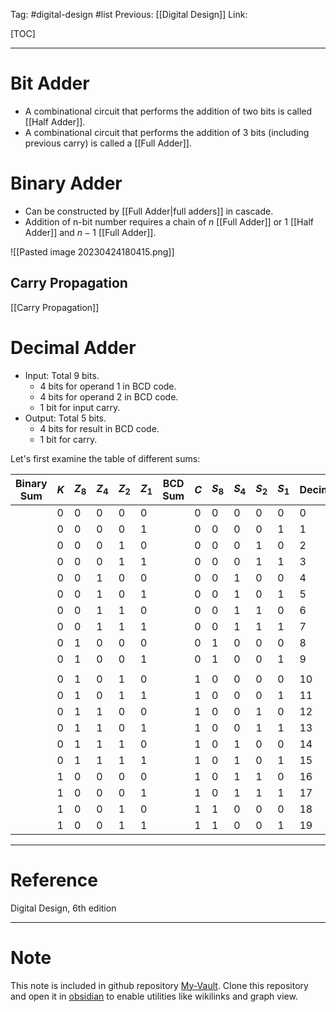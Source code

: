Tag: #digital-design #list 
Previous: [[Digital Design]]
Link: 

[TOC]

---

# Bit Adder

- A combinational circuit that performs the addition of two bits is called [[Half Adder]].
- A combinational circuit that performs the addition of 3 bits (including previous carry) is called a [[Full Adder]].

# Binary Adder

- Can be constructed by [[Full Adder|full adders]] in cascade.
- Addition of n-bit number requires a chain of $n$ [[Full Adder]] or $1$ [[Half Adder]] and $n - 1$ [[Full Adder]].

![[Pasted image 20230424180415.png]]

## Carry Propagation

[[Carry Propagation]]

# Decimal Adder

- Input: Total 9 bits.
	- 4 bits for operand 1 in BCD code.
	- 4 bits for operand 2 in BCD code.
	- 1 bit for input carry.
- Output: Total 5 bits.
	- 4 bits for result in BCD code.
	- 1 bit for carry.

Let's first examine the table of different sums:

| Binary Sum | $K$ | $Z_8$ | $Z_4$ | $Z_2$ | $Z_1$ | BCD Sum | $C$ | $S_8$ | $S_4$ | $S_2$ | $S_1$ | Decimal |
| ---------- | --- | ----- | ----- | ----- | ----- | ------- | --- | ----- | ----- | ----- | ----- | ------- |
|            | 0   | 0     | 0     | 0     | 0     |         | 0   | 0     | 0     | 0     | 0     | 0       |
|            | 0   | 0     | 0     | 0     | 1     |         | 0   | 0     | 0     | 0     | 1     | 1       |
|            | 0   | 0     | 0     | 1     | 0     |         | 0   | 0     | 0     | 1     | 0     | 2       |
|            | 0   | 0     | 0     | 1     | 1     |         | 0   | 0     | 0     | 1     | 1     | 3       |
|            | 0   | 0     | 1     | 0     | 0     |         | 0   | 0     | 1     | 0     | 0     | 4       |
|            | 0   | 0     | 1     | 0     | 1     |         | 0   | 0     | 1     | 0     | 1     | 5       |
|            | 0   | 0     | 1     | 1     | 0     |         | 0   | 0     | 1     | 1     | 0     | 6       |
|            | 0   | 0     | 1     | 1     | 1     |         | 0   | 0     | 1     | 1     | 1     | 7       |
|            | 0   | 1     | 0     | 0     | 0     |         | 0   | 1     | 0     | 0     | 0     | 8       |
|            | 0   | 1     | 0     | 0     | 1     |         | 0   | 1     | 0     | 0     | 1     | 9       |
|            |     |       |       |       |       |         |     |       |       |       |       |         |
|            | 0   | 1     | 0     | 1     | 0     |         | 1   | 0     | 0     | 0     | 0     | 10      |
|            | 0   | 1     | 0     | 1     | 1     |         | 1   | 0     | 0     | 0     | 1     | 11      |
|            | 0   | 1     | 1     | 0     | 0     |         | 1   | 0     | 0     | 1     | 0     | 12      |
|            | 0   | 1     | 1     | 0     | 1     |         | 1   | 0     | 0     | 1     | 1     | 13      |
|            | 0   | 1     | 1     | 1     | 0     |         | 1   | 0     | 1     | 0     | 0     | 14      |
|            | 0   | 1     | 1     | 1     | 1     |         | 1   | 0     | 1     | 0     | 1     | 15      |
|            | 1   | 0     | 0     | 0     | 0     |         | 1   | 0     | 1     | 1     | 0     | 16      |
|            | 1   | 0     | 0     | 0     | 1     |         | 1   | 0     | 1     | 1     | 1     | 17      |
|            | 1   | 0     | 0     | 1     | 0     |         | 1   | 1     | 0     | 0     | 0     | 18      |
|            | 1   | 0     | 0     | 1     | 1     |         | 1   | 1     | 0     | 0     | 1     | 19      | 



---

# Reference

Digital Design, 6th edition

---

# Note

This note is included in github repository [My-Vault](https://github.com/LittleD3092/My-Vault.git). Clone this repository and open it in [obsidian](https://obsidian.md/) to enable utilities like wikilinks and graph view.